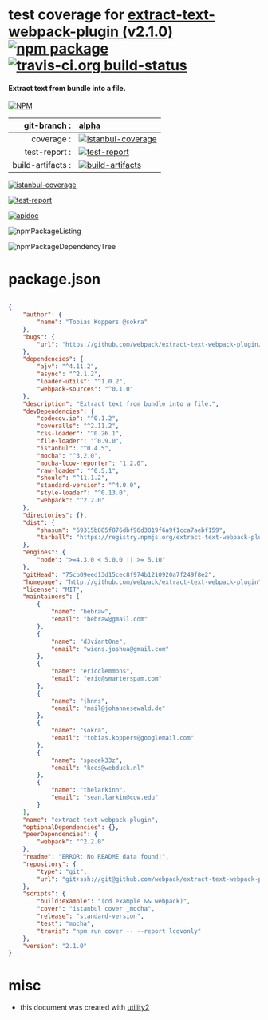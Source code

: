 # test coverage for  [extract-text-webpack-plugin (v2.1.0)](http://github.com/webpack/extract-text-webpack-plugin)  [![npm package](https://img.shields.io/npm/v/npmtest-extract-text-webpack-plugin.svg?style=flat-square)](https://www.npmjs.org/package/npmtest-extract-text-webpack-plugin) [![travis-ci.org build-status](https://api.travis-ci.org/npmtest/node-npmtest-extract-text-webpack-plugin.svg)](https://travis-ci.org/npmtest/node-npmtest-extract-text-webpack-plugin)
#### Extract text from bundle into a file.

[![NPM](https://nodei.co/npm/extract-text-webpack-plugin.png?downloads=true)](https://www.npmjs.com/package/extract-text-webpack-plugin)

| git-branch : | [alpha](https://github.com/npmtest/node-npmtest-extract-text-webpack-plugin/tree/alpha)|
|--:|:--|
| coverage : | [![istanbul-coverage](https://npmtest.github.io/node-npmtest-extract-text-webpack-plugin/build/coverage.badge.svg)](https://npmtest.github.io/node-npmtest-extract-text-webpack-plugin/build/coverage.html/index.html)|
| test-report : | [![test-report](https://npmtest.github.io/node-npmtest-extract-text-webpack-plugin/build/test-report.badge.svg)](https://npmtest.github.io/node-npmtest-extract-text-webpack-plugin/build/test-report.html)|
| build-artifacts : | [![build-artifacts](https://npmtest.github.io/node-npmtest-extract-text-webpack-plugin/glyphicons_144_folder_open.png)](https://github.com/npmtest/node-npmtest-extract-text-webpack-plugin/tree/gh-pages/build)|

[![istanbul-coverage](https://npmtest.github.io/node-npmtest-extract-text-webpack-plugin/build/screenCapture.buildCustomOrg.browser.coverage.html.png)](https://npmtest.github.io/node-npmtest-extract-text-webpack-plugin/build/coverage.html/index.html)

[![test-report](https://npmtest.github.io/node-npmtest-extract-text-webpack-plugin/build/screenCapture.buildCustomOrg.browser.%252Fhome%252Ftravis%252Fbuild%252Fnpmtest%252Fnode-npmtest-extract-text-webpack-plugin%252Ftmp%252Fbuild%252Ftest-report.html.png)](https://npmtest.github.io/node-npmtest-extract-text-webpack-plugin/build/test-report.html)

[![apidoc](https://npmdoc.github.io/node-npmdoc-extract-text-webpack-plugin/build/screenCapture.buildApidoc.browser.%252Fhome%252Ftravis%252Fbuild%252Fnpmdoc%252Fnode-npmdoc-extract-text-webpack-plugin%252Ftmp%252Fbuild%252Fapidoc.html.png)](https://npmdoc.github.io/node-npmdoc-extract-text-webpack-plugin/build/apidoc.html)

![npmPackageListing](https://npmtest.github.io/node-npmtest-extract-text-webpack-plugin/build/screenCapture.npmPackageListing.svg)

![npmPackageDependencyTree](https://npmtest.github.io/node-npmtest-extract-text-webpack-plugin/build/screenCapture.npmPackageDependencyTree.svg)



# package.json

```json

{
    "author": {
        "name": "Tobias Koppers @sokra"
    },
    "bugs": {
        "url": "https://github.com/webpack/extract-text-webpack-plugin/issues"
    },
    "dependencies": {
        "ajv": "^4.11.2",
        "async": "^2.1.2",
        "loader-utils": "^1.0.2",
        "webpack-sources": "^0.1.0"
    },
    "description": "Extract text from bundle into a file.",
    "devDependencies": {
        "codecov.io": "^0.1.2",
        "coveralls": "^2.11.2",
        "css-loader": "^0.26.1",
        "file-loader": "^0.9.0",
        "istanbul": "^0.4.5",
        "mocha": "^3.2.0",
        "mocha-lcov-reporter": "1.2.0",
        "raw-loader": "^0.5.1",
        "should": "^11.1.2",
        "standard-version": "^4.0.0",
        "style-loader": "^0.13.0",
        "webpack": "^2.2.0"
    },
    "directories": {},
    "dist": {
        "shasum": "69315b885f876dbf96d3819f6a9f1cca7aebf159",
        "tarball": "https://registry.npmjs.org/extract-text-webpack-plugin/-/extract-text-webpack-plugin-2.1.0.tgz"
    },
    "engines": {
        "node": ">=4.3.0 < 5.0.0 || >= 5.10"
    },
    "gitHead": "75cb09eed13d15cec8f974b1210920a7f249f8e2",
    "homepage": "http://github.com/webpack/extract-text-webpack-plugin",
    "license": "MIT",
    "maintainers": [
        {
            "name": "bebraw",
            "email": "bebraw@gmail.com"
        },
        {
            "name": "d3viant0ne",
            "email": "wiens.joshua@gmail.com"
        },
        {
            "name": "ericclemmons",
            "email": "eric@smarterspam.com"
        },
        {
            "name": "jhnns",
            "email": "mail@johannesewald.de"
        },
        {
            "name": "sokra",
            "email": "tobias.koppers@googlemail.com"
        },
        {
            "name": "spacek33z",
            "email": "kees@webduck.nl"
        },
        {
            "name": "thelarkinn",
            "email": "sean.larkin@cuw.edu"
        }
    ],
    "name": "extract-text-webpack-plugin",
    "optionalDependencies": {},
    "peerDependencies": {
        "webpack": "^2.2.0"
    },
    "readme": "ERROR: No README data found!",
    "repository": {
        "type": "git",
        "url": "git+ssh://git@github.com/webpack/extract-text-webpack-plugin.git"
    },
    "scripts": {
        "build:example": "(cd example && webpack)",
        "cover": "istanbul cover _mocha",
        "release": "standard-version",
        "test": "mocha",
        "travis": "npm run cover -- --report lcovonly"
    },
    "version": "2.1.0"
}
```



# misc
- this document was created with [utility2](https://github.com/kaizhu256/node-utility2)
